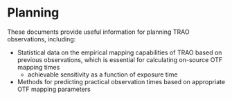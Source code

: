 # Planning

These documents provide useful information for planning TRAO observations, including:

- Statistical data on the empirical mapping capabilities of TRAO based on previous observations, which is essential for calculating on-source OTF mapping times
  - achievable sensitivity as a function of exposure time
- Methods for predicting practical observation times based on appropriate OTF mapping parameters

